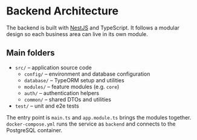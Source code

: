 # Backend Architecture

The backend is built with [NestJS](https://nestjs.com/) and TypeScript. It follows a modular design so each business area can live in its own module.

## Main folders
- `src/` – application source code
  - `config/` – environment and database configuration
  - `database/` – TypeORM setup and utilities
  - `modules/` – feature modules (e.g. `core`)
  - `auth/` – authentication helpers
  - `common/` – shared DTOs and utilities
- `test/` – unit and e2e tests

The entry point is `main.ts` and `app.module.ts` brings the modules together. `docker-compose.yml` runs the service as `backend` and connects to the PostgreSQL container.
